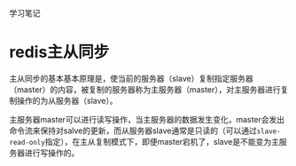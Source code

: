 学习笔记
# redis主从同步
主从同步的基本基本原理是，使当前的服务器（slave）复制指定服务器（master）的内容，被复制的服务器称为主服务器（master），对主服务器进行复制操作的为从服务器（slave）。

主服务器master可以进行读写操作，当主服务器的数据发生变化，master会发出命令流来保持对salve的更新，而从服务器slave通常是只读的（可以通过`slave-read-only`指定），在主从复制模式下，即便master宕机了，slave是不能变为主服务器进行写操作的。

